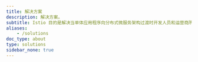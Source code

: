 ```yaml
---
title: 解决方案
description: 解决方案。
subtitle: Istio 目的是解决当单体应用程序向分布式微服务架构过渡时开发人员和运营商所面临的挑战。
aliases:
    - /solutions
doc_type: about
type: solutions
sidebar_none: true
---
```

[comment]: <> (TODO: Replace placeholders)